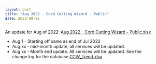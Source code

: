 ```yaml
---
layout: post
title: "Aug 2022 - Cord Cutting Wizard - Public"
date: 2022-08-01
---
```

<p>An update for Aug of 2022: <a href="/Aug 2022 - Cord Cutting Wizard - Public.xlsx">Aug 2022 - Cord Cutting Wizard - Public.xlsx</a>
  <p>
    <ul>
      <li>Aug 1 - Starting off same as end of Jul 2022
      <li>Aug xx - mid-month update, all services will be updated. 
      <li>Aug xx - Month end update. All services will be updated. See the change log for the database <a href="/CCW_Trend.xlsx">CCW_Trend.xlsx</a>
    </ul>
